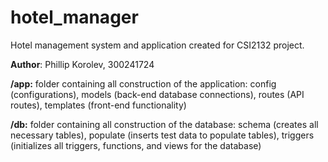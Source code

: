 # hotel_manager
Hotel management system and application created for CSI2132 project.

**Author**: Phillip Korolev, 300241724

**/app:**
folder containing all construction of the application: config (configurations), models (back-end database connections), routes (API routes), templates (front-end functionality)

**/db:**
folder containing all construction of the database: schema (creates all necessary tables), populate (inserts test data to populate tables), triggers (initializes all triggers, functions, and views for the database)
